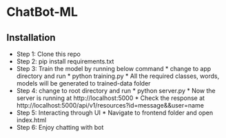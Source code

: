 # ChatBot-ML

Installation
---------------------------
* Step 1: Clone this repo
* Step 2: pip install requirements.txt
* Step 3: Train the model by running below command
        * change to app directory and run 
        * python training.py
        * All the required classes, words, models will be generated to trained-data folder
* Step 4: change to root directory and run
        * python server.py
        * Now the server is running at http://localhost:5000
        * Check the response at http://localhost:5000/api/v1/resources?id=message&&user=name
* Step 5: Interacting through UI
        * Navigate to frontend folder and open index.html
* Step 6: Enjoy chatting with bot
